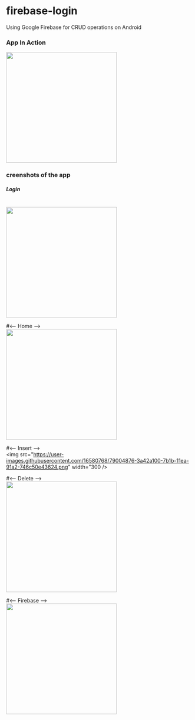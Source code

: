 # firebase-login
Using Google Firebase for CRUD operations on Android

<h3>App In Action</h3>
<img src="https://user-images.githubusercontent.com/16580768/79007838-a4f6db00-7b21-11ea-9336-7861b88ca342.gif" width="300" />

<h3>creenshots of the app</h3>

<h5>Login</h5>
</br>
<img src="https://user-images.githubusercontent.com/16580768/79004800-18e1b500-7b1b-11ea-9011-ab5f0fc2f9b8.png" width="300" />

#<-- Home -->
</br>
<img src="https://user-images.githubusercontent.com/16580768/79004848-2c8d1b80-7b1b-11ea-8eb7-1f4d95fa3702.png" width="300" />

#<-- Insert -->
</br>
<img src="https://user-images.githubusercontent.com/16580768/79004876-3a42a100-7b1b-11ea-91a2-746c50e43624.png" width="300 />

#<-- Delete -->
</br>
<img src="https://user-images.githubusercontent.com/16580768/79004900-4595cc80-7b1b-11ea-9426-080652463f24.png" width="300" />

#<-- Firebase -->
</br>
<img src="https://user-images.githubusercontent.com/16580768/79004941-61996e00-7b1b-11ea-9648-8da647e88583.PNG" width="300" />
